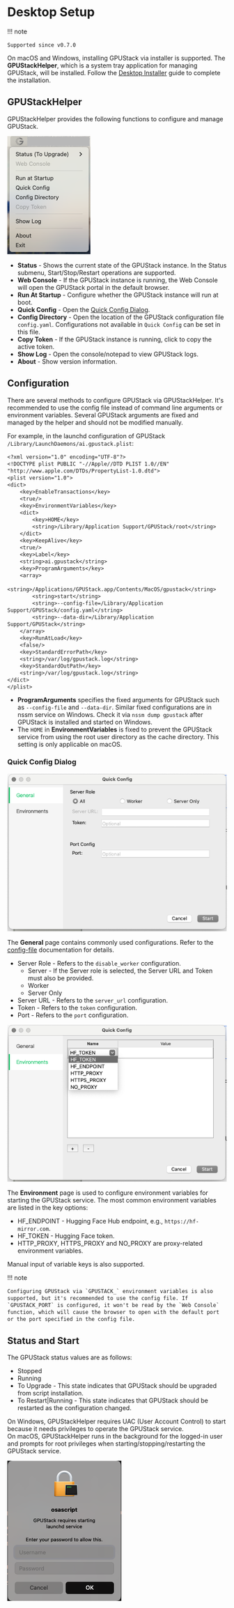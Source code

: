 # Desktop Setup

!!! note

    Supported since v0.7.0

On macOS and Windows, installing GPUStack via installer is supported. The **GPUStackHelper**, which is a system tray application for managing GPUStack, will be installed. Follow the [Desktop Installer](../installation/desktop-installer.md) guide to complete the installation.

## GPUStackHelper

GPUStackHelper provides the following functions to configure and manage GPUStack.

![tray-menu](../assets/desktop-installer/to-upgrade-darwin.png)

- **Status** - Shows the current state of the GPUStack instance. In the Status submenu, Start/Stop/Restart operations are supported.
- **Web Console** - If the GPUStack instance is running, the Web Console will open the GPUStack portal in the default browser.
- **Run At Startup** - Configure whether the GPUStack instance will run at boot.
- **Quick Config** - Open the [Quick Config Dialog](#quick-config-dialog).
- **Config Directory** - Open the location of the GPUStack configuration file `config.yaml`. Configurations not available in `Quick Config` can be set in this file.
- **Copy Token** - If the GPUStack instance is running, click to copy the active token.
- **Show Log** - Open the console/notepad to view GPUStack logs.
- **About** - Show version information.

## Configuration

There are several methods to configure GPUStack via GPUStackHelper. It's recommended to use the config file instead of command line arguments or environment variables. Several GPUStack arguments are fixed and managed by the helper and should not be modified manually.

For example, in the launchd configuration of GPUStack `/Library/LaunchDaemons/ai.gpustack.plist`:

    <?xml version="1.0" encoding="UTF-8"?>
    <!DOCTYPE plist PUBLIC "-//Apple//DTD PLIST 1.0//EN" "http://www.apple.com/DTDs/PropertyList-1.0.dtd">
    <plist version="1.0">
    <dict>
        <key>EnableTransactions</key>
        <true/>
        <key>EnvironmentVariables</key>
        <dict>
            <key>HOME</key>
            <string>/Library/Application Support/GPUStack/root</string>
        </dict>
        <key>KeepAlive</key>
        <true/>
        <key>Label</key>
        <string>ai.gpustack</string>
        <key>ProgramArguments</key>
        <array>
            <string>/Applications/GPUStack.app/Contents/MacOS/gpustack</string>
            <string>start</string>
            <string>--config-file=/Library/Application Support/GPUStack/config.yaml</string>
            <string>--data-dir=/Library/Application Support/GPUStack</string>
        </array>
        <key>RunAtLoad</key>
        <false/>
        <key>StandardErrorPath</key>
        <string>/var/log/gpustack.log</string>
        <key>StandardOutPath</key>
        <string>/var/log/gpustack.log</string>
    </dict>
    </plist>

- **ProgramArguments** specifies the fixed arguments for GPUStack such as `--config-file` and `--data-dir`. Similar fixed configurations are in nssm service on Windows. Check it via `nssm dump gpustack` after GPUStack is installed and started on Windows.
- The `HOME` in **EnvironmentVariables** is fixed to prevent the GPUStack service from using the root user directory as the cache directory. This setting is only applicable on macOS.

### Quick Config Dialog

![general](../assets/desktop-installer/quickconfig-general.png)

The **General** page contains commonly used configurations. Refer to the [config-file](../cli-reference/start.md#config-file) documentation for details.

- Server Role - Refers to the `disable_worker` configuration.
  - Server - If the Server role is selected, the Server URL and Token must also be provided.
  - Worker
  - Server Only
- Server URL - Refers to the `server_url` configuration.
- Token - Refers to the `token` configuration.
- Port - Refers to the `port` configuration.

![env-var](../assets/desktop-installer/quickconfig-env-var.png)

The **Environment** page is used to configure environment variables for starting the GPUStack service. The most common environment variables are listed in the key options:

- HF_ENDPOINT - Hugging Face Hub endpoint, e.g., `https://hf-mirror.com`.
- HF_TOKEN - Hugging Face token.
- HTTP_PROXY, HTTPS_PROXY and NO_PROXY are proxy-related environment variables.

Manual input of variable keys is also supported.

!!! note

    Configuring GPUStack via `GPUSTACK_` environment variables is also supported, but it's recommended to use the config file. If `GPUSTACK_PORT` is configured, it won't be read by the `Web Console` function, which will cause the browser to open with the default port or the port specified in the config file.

## Status and Start

The GPUStack status values are as follows:

- Stopped
- Running
- To Upgrade - This state indicates that GPUStack should be upgraded from script installation.
- To Restart|Running - This state indicates that GPUStack should be restarted as the configuration changed.

On Windows, GPUStackHelper requires UAC (User Account Control) to start because it needs privileges to operate the GPUStack service.  
On macOS, GPUStackHelper runs in the background for the logged-in user and prompts for root privileges when starting/stopping/restarting the GPUStack service.

![prompt](../assets/desktop-installer/prompt-root-privileges.png)
